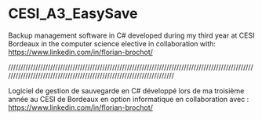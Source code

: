 # CESI_A3_EasySave

Backup management software in C# developed during my third year at CESI Bordeaux in the computer science elective in collaboration with: https://www.linkedin.com/in/florian-brochot/

//////////////////////////////////////////////////////////////////////////////////////////////////////////////////////////////////////////////////////////////////////

Logiciel de gestion de sauvegarde en C# développé lors de ma troisième année au CESI de Bordeaux en option informatique en collaboration avec : https://www.linkedin.com/in/florian-brochot/

